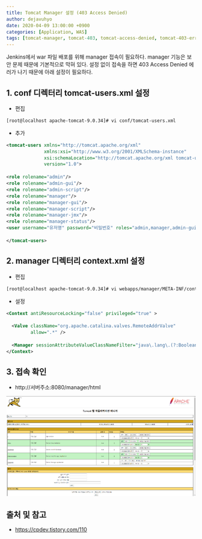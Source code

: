 ```yaml
---
title: Tomcat Manager 설정 (403 Access Denied)
author: dejavuhyo
date: 2020-04-09 13:00:00 +0900
categories: [Application, WAS]
tags: [tomcat-manager, tomcat-403, tomcat-access-denied, tomcat-403-error]
---
```


Jenkins에서 war 파일 배포를 위해 manager 접속이 필요하다. manager 기능은 보안 문제 때문에 기본적으로 막혀 있다.
설정 없이 접속을 하면 403 Access Denied 에러가 나기 때문에 아래 설정이 필요하다.

## 1. conf 디렉터리 tomcat-users.xml 설정

* 편집

```bash
[root@localhost apache-tomcat-9.0.34]# vi conf/tomcat-users.xml
```

* 추가

```xml
<tomcat-users xmlns="http://tomcat.apache.org/xml"
              xmlns:xsi="http://www.w3.org/2001/XMLSchema-instance"
              xsi:schemaLocation="http://tomcat.apache.org/xml tomcat-users.xsd"
              version="1.0">
 
<role rolename="admin"/>
<role rolename="admin-gui"/>
<role rolename="admin-script"/>
<role rolename="manager"/>
<role rolename="manager-gui"/>
<role rolename="manager-script"/>
<role rolename="manager-jmx"/>
<role rolename="manager-status"/>
<user username="유저명" password="비밀번호" roles="admin,manager,admin-gui,admin-script,manager-gui,manager-script,manager-jmx,manager-status" />
 
</tomcat-users>
```

## 2. manager 디렉터리 context.xml 설정

* 편집

```bash
[root@localhost apache-tomcat-9.0.34]# vi webapps/manager/META-INF/context.xml
```

* 설정

```xml
<Context antiResourceLocking="false" privileged="true" >

  <Valve className="org.apache.catalina.valves.RemoteAddrValve"
         allow=".*" />

  <Manager sessionAttributeValueClassNameFilter="java\.lang\.(?:Boolean|Integer|Long|Number|String)|org\.apache\.catalina\.filters\.CsrfPreventionFilter\$LruCache(?:\$1)?|java\.util\.(?:Linked)?HashMap"/>
</Context>
```

## 3. 접속 확인

* http://서버주소:8080/manager/html

![img001](/assets/img/2020-04-09-tomcat-manager/img001.png)

## 출처 및 참고
* <https://cpdev.tistory.com/110>
